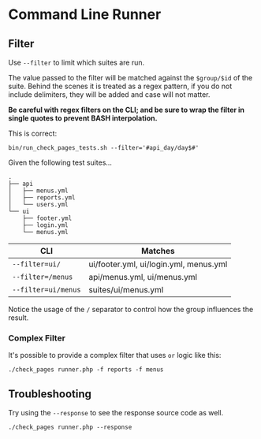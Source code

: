 <!--
id: cli
tags: ''
-->

# Command Line Runner

## Filter

Use `--filter` to limit which suites are run.

The value passed to the filter will be matched against the `$group/$id` of the suite. Behind the scenes it is treated as a regex pattern, if you do not include delimiters, they will be added and case will not matter.

**Be careful with regex filters on the CLI; and be sure to wrap the filter in single quotes to prevent BASH interpolation.**

This is correct:

```shell
bin/run_check_pages_tests.sh --filter='#api_day/day$#'
```

Given the following test suites...

```text
.
├── api
│   ├── menus.yml
│   ├── reports.yml
│   └── users.yml
└── ui
    ├── footer.yml
    ├── login.yml
    └── menus.yml
```

| CLI                 | Matches                                |
|---------------------|----------------------------------------|
| `--filter=ui/`      | ui/footer.yml, ui/login.yml, menus.yml |
| `--filter=/menus`   | api/menus.yml, ui/menus.yml            |
| `--filter=ui/menus` | suites/ui/menus.yml                    |

Notice the usage of the `/` separator to control how the group influences the result.

### Complex Filter

It's possible to provide a complex filter that uses `or` logic like this:

    ./check_pages runner.php -f reports -f menus

## Troubleshooting

Try using the `--response` to see the response source code as well.

    ./check_pages runner.php --response

